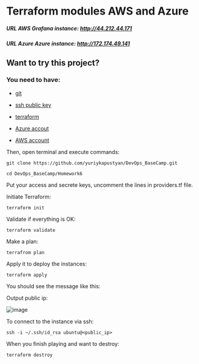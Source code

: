 # Terraform modules AWS and Azure

##### URL AWS Grafana instance: http://44.212.44.171
##### URL Azure Azure instance: http://172.174.49.141

## Want to try this project?
### You need to have:
- [git](https://git-scm.com/book/en/v2/Getting-Started-Installing-Git)

- [ssh public key](https://www.ssh.com/academy/ssh/keygen)

- [terraform](https://developer.hashicorp.com/terraform/tutorials/aws-get-started/install-cli)

- [Azure accout](https://azure.microsoft.com/en-us/free/)

- [AWS account](https://aws.amazon.com/free/?all-free-tier.sort-by=item.additionalFields.SortRank&all-free-tier.sort-order=asc&awsf.Free%20Tier%20Types=*all&awsf.Free%20Tier%20Categories=*all)


Then, open terminal and execute commands:

`git clone https://github.com/yuriykapustyan/DevOps_BaseCamp.git` 

`cd DevOps_BaseCamp/Homework6`

Put your access and secrete keys, uncomment the lines in providers.tf file.

Initiate Terraform:

`terraform init`

Validate if everything is OK:

`terraform validate`

Make a plan:

`terrafrom plan`

Apply it to deploy the instances:

`terraform apply`

You should see the message like this:

Output public ip:

![image](https://user-images.githubusercontent.com/12457843/210130632-751edbd2-de6d-4371-a790-625b9095aa37.png)

To connect to the instance via ssh:

`ssh -i ~/.ssh/id_rsa ubuntu@<public_ip>`

When you finish playing and want to destroy: 

`terraform destroy`
